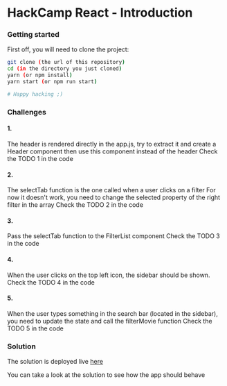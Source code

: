 # HackCamp React - Introduction

### Getting started

First off, you will need to clone the project:
```bash
git clone (the url of this repository)
cd (in the directory you just cloned)
yarn (or npm install)
yarn start (or npm run start)

# Happy hacking ;)
```


### Challenges

#### 1.
The header is rendered directly in the app.js,
try to extract it and create a Header component then use this component instead of the header
Check the TODO 1 in the code

#### 2.
The selectTab function is the one called when a user clicks on a filter
For now it doesn't work, you need to change the selected property of the right filter in the array
Check the TODO 2 in the code

#### 3.
Pass the selectTab function to the FilterList component
Check the TODO 3 in the code

#### 4.
When the user clicks on the top left icon, the sidebar should be shown.
Check the TODO 4 in the code

#### 5.
When the user types something in the search bar (located in the sidebar), you need to update the state
and call the filterMovie function
Check the TODO 5 in the code

### Solution
The solution is deployed live [here](https://stupefied-joliot-46811a.netlify.com/)

You can take a look at the solution to see how the app should behave

